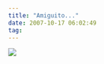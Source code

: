 ```yaml
---
title: "Amiguito..."
date: 2007-10-17 06:02:49
tag: 
---
```

<a href="http://www.monerohernandez.com.mx" target="_blank"><img src="http://damog.net/files/misc/fox-monito.jpg"/></a>
